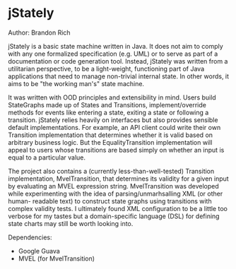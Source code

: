 jStately
========

Author: Brandon Rich

jStately is a basic state machine written in Java.  It does not aim to comply
with any one formalized specification (e.g. UML) or to serve as part of a
documentation or code generation tool.  Instead, jStately was written from a
utilitarian perspective, to be a light-weight, functioning part of Java
applications that need to manage non-trivial internal state.  In other words,
it aims to be "the working man's" state machine.

It was written with OOD principles and extensibility in mind.  Users build
StateGraphs made up of States and Transitions, implement/override methods
for events like entering a state, exiting a state or following a transition.
jStately relies heavily on interfaces but also provides sensible default
implementations.  For example, an API client could write their own Transition
implementation that determines whether it is valid based on arbitrary business
logic.  But the EqualityTransition implementation will appeal to users whose
transitions are based simply on whether an input is equal to a particular
value.

The project also contains a (currently less-than-well-tested) Transition
implementation, MvelTransition, that determines its validity for a given input
by evaluating an MVEL expression string.  MvelTransition was developed while
experimenting with the idea of parsing/unmarhsalling XML (or other human-
readable text) to construct state graphs using transitions with complex
validity tests.  I ultimately found XML configuration to be a little too
verbose for my tastes but a domain-specific language (DSL) for defining state
charts may still be worth looking into.

Dependencies:
- Google Guava
- MVEL (for MvelTransition)
